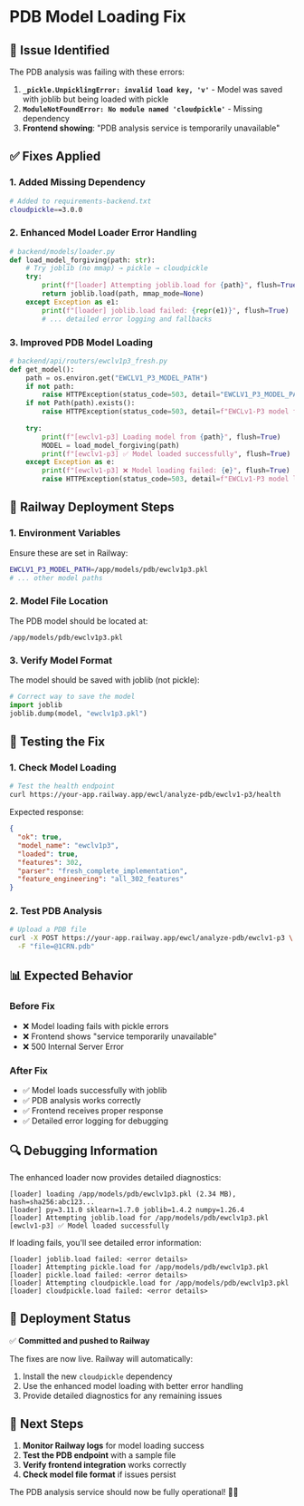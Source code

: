 # PDB Model Loading Fix

## 🚨 **Issue Identified**

The PDB analysis was failing with these errors:
1. **`_pickle.UnpicklingError: invalid load key, 'v'`** - Model was saved with joblib but being loaded with pickle
2. **`ModuleNotFoundError: No module named 'cloudpickle'`** - Missing dependency
3. **Frontend showing**: "PDB analysis service is temporarily unavailable"

## ✅ **Fixes Applied**

### 1. **Added Missing Dependency**
```bash
# Added to requirements-backend.txt
cloudpickle==3.0.0
```

### 2. **Enhanced Model Loader Error Handling**
```python
# backend/models/loader.py
def load_model_forgiving(path: str):
    # Try joblib (no mmap) → pickle → cloudpickle
    try:
        print(f"[loader] Attempting joblib.load for {path}", flush=True)
        return joblib.load(path, mmap_mode=None)
    except Exception as e1:
        print(f"[loader] joblib.load failed: {repr(e1)}", flush=True)
        # ... detailed error logging and fallbacks
```

### 3. **Improved PDB Model Loading**
```python
# backend/api/routers/ewclv1p3_fresh.py
def get_model():
    path = os.environ.get("EWCLV1_P3_MODEL_PATH")
    if not path:
        raise HTTPException(status_code=503, detail="EWCLV1_P3_MODEL_PATH environment variable not set")
    if not Path(path).exists():
        raise HTTPException(status_code=503, detail=f"EWCLv1-P3 model file not found at {path}")
    
    try:
        print(f"[ewclv1-p3] Loading model from {path}", flush=True)
        MODEL = load_model_forgiving(path)
        print(f"[ewclv1-p3] ✅ Model loaded successfully", flush=True)
    except Exception as e:
        print(f"[ewclv1-p3] ❌ Model loading failed: {e}", flush=True)
        raise HTTPException(status_code=503, detail=f"EWCLv1-P3 model loading failed: {str(e)}")
```

## 🔧 **Railway Deployment Steps**

### 1. **Environment Variables**
Ensure these are set in Railway:
```bash
EWCLV1_P3_MODEL_PATH=/app/models/pdb/ewclv1p3.pkl
# ... other model paths
```

### 2. **Model File Location**
The PDB model should be located at:
```
/app/models/pdb/ewclv1p3.pkl
```

### 3. **Verify Model Format**
The model should be saved with joblib (not pickle):
```python
# Correct way to save the model
import joblib
joblib.dump(model, "ewclv1p3.pkl")
```

## 🧪 **Testing the Fix**

### 1. **Check Model Loading**
```bash
# Test the health endpoint
curl https://your-app.railway.app/ewcl/analyze-pdb/ewclv1-p3/health
```

Expected response:
```json
{
  "ok": true,
  "model_name": "ewclv1p3",
  "loaded": true,
  "features": 302,
  "parser": "fresh_complete_implementation",
  "feature_engineering": "all_302_features"
}
```

### 2. **Test PDB Analysis**
```bash
# Upload a PDB file
curl -X POST https://your-app.railway.app/ewcl/analyze-pdb/ewclv1-p3 \
  -F "file=@1CRN.pdb"
```

## 📊 **Expected Behavior**

### **Before Fix**
- ❌ Model loading fails with pickle errors
- ❌ Frontend shows "service temporarily unavailable"
- ❌ 500 Internal Server Error

### **After Fix**
- ✅ Model loads successfully with joblib
- ✅ PDB analysis works correctly
- ✅ Frontend receives proper response
- ✅ Detailed error logging for debugging

## 🔍 **Debugging Information**

The enhanced loader now provides detailed diagnostics:

```
[loader] loading /app/models/pdb/ewclv1p3.pkl (2.34 MB), hash=sha256:abc123...
[loader] py=3.11.0 sklearn=1.7.0 joblib=1.4.2 numpy=1.26.4
[loader] Attempting joblib.load for /app/models/pdb/ewclv1p3.pkl
[ewclv1-p3] ✅ Model loaded successfully
```

If loading fails, you'll see detailed error information:
```
[loader] joblib.load failed: <error details>
[loader] Attempting pickle.load for /app/models/pdb/ewclv1p3.pkl
[loader] pickle.load failed: <error details>
[loader] Attempting cloudpickle.load for /app/models/pdb/ewclv1p3.pkl
[loader] cloudpickle.load failed: <error details>
```

## 🚀 **Deployment Status**

✅ **Committed and pushed to Railway**

The fixes are now live. Railway will automatically:
1. Install the new `cloudpickle` dependency
2. Use the enhanced model loading with better error handling
3. Provide detailed diagnostics for any remaining issues

## 🎯 **Next Steps**

1. **Monitor Railway logs** for model loading success
2. **Test the PDB endpoint** with a sample file
3. **Verify frontend integration** works correctly
4. **Check model file format** if issues persist

The PDB analysis service should now be fully operational! 🧬✨
